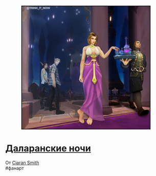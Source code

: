 <p align="center">
<img src="https://github.com/MagicalCow/TrinkIT-News/blob/main/Sources/Assets/TI637445c3/TI637445c3.jpg?raw=true" width="400" border="2" />
</p>

# [Даларанские ночи](https://www.artstation.com/artwork/8wxa36)

От [Ciaran Smith](https://www.artstation.com/ciaransmith)  
#фанарт